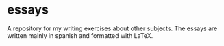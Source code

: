 # essays
A repository for my writing exercises about other subjects. The essays are written mainly in spanish and formatted with LaTeX.
